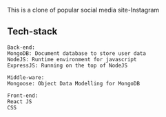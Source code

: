 This is a clone of popular social media site-Instagram
## Tech-stack
    Back-end:
    MongoDB: Document database to store user data
    NodeJS: Runtime environment for javascript
    ExpressJS: Running on the top of NodeJS
    
    Middle-ware:
    Mongoose: Object Data Modelling for MongoDB
    
    Front-end:
    React JS
    CSS
